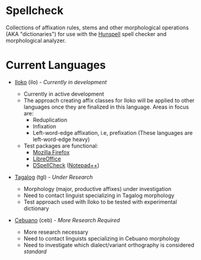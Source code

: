 # Spellcheck
Collections of affixation rules, stems and other morphological operations (AKA "dictionaries") for use with the [Hunspell](https://github.com/hunspell) spell checker and morphological analyzer.

# Current Languages
* [Iloko](dictionaries/ilo) (ilo) - *Currently in development*
  * Currently in active development
  * The approach creating affix classes for Iloko will be applied to other languages once they are finalized in this language. Areas in focus are:
    * Reduplication
    * Infixation
    * Left-word-edge affixation, i.e, prefixation (These languages are left-word-edge heavy)
  * Test packages are functional:
      - [Mozilla Firefox](https://www.mozilla.org/en-US/firefox/new/)
      - [LibreOffice](https://www.libreoffice.org/)
      - [DSpellCheck](https://github.com/Predelnik/DSpellCheck) ([Notepad++](https://notepad-plus-plus.org/))

* [Tagalog](dictionaries/tgl) (tgl) - *Under Research*
  * Morphology (major, productive affixes) under investigation
  * Need to contact linguist specializing in Tagalog morphology
  * Test approach used with Iloko to be tested with experimental dictionary

* [Cebuano](dictionaries/ceb) (ceb) - *More Research Required*
  * More research necessary
  * Need to contact linguists specializing in Cebuano morphology
  * Need to investigate which dialect/variant orthography is considered *standard*
